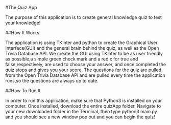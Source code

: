#The Quiz App

The purpose of this application is to create general knowledge quiz to test your knowledge!

##How It Works

The application is using TKinter and python to create the Graphical User Interface(GUI) and the general brain behind the quiz, as well as the Open Trivia Database API. We create the GUI using TKinter to be as user friendly as possible,a simple green check mark and a red x for true and false,respectively, are used to choose your answer, and once completed the quiz stops and gives you your score. The questions for the quiz are pulled from the Open Trivia Database API and are pulled every time the application runs,so the questions are always up to date.

##How To Run It

In order to run this application, make sure that Python3 is installed on your computer. Once installed, download the entire quizApp folder. Navigate to your new downloaded folder in the Terminal, then type python3 main.py and  you should see a new window pop out and you can begin the quiz!
